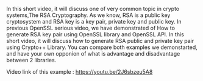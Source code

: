 In this short video, it will discuss one of very common topic in crypto systems,The RSA Cryptography. As we know, RSA is a public key cryptosystem and RSA key is a key pair, private key and public key. 
In previous OpenSSL serious video, we have demonstrated of How to generate RSA key pair using OpenSSL library and OpenSSL API.
In this short video, it will discuss how to generate RSA public and private key pair using Crypto++ Library. You can compare both examples we demonstarted, and have your own opponion of what is advantage and 
disadvantage between 2 libraries.

Video link of this example : https://youtu.be/2J6sbzeu5A8
